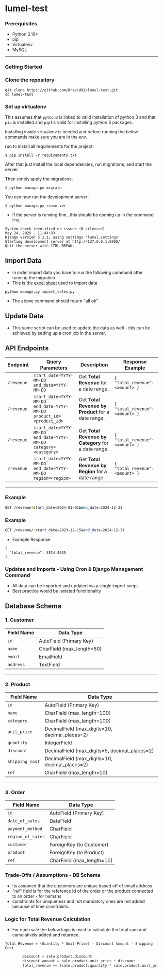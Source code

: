 # lumel-test

### Prerequisites

- Python 3.10+
- pip
- Virtualenv 
- MySQL

---

### Getting Started

### Clone the repository

   ```
   git clone https://github.com/Dravid92/lumel-test.git
   cd lumel-test
   ```

### Set up virtualenv

This assumes that `python3` is linked to valid installation of python 3 and that `pip` is installed and `pip3`is valid
for installing python 3 packages.

Installing inside virtualenv is needed and before running the below commands make sure you are in the env.

run to install all requirements for the project:

    $ pip install -r requirements.txt
    
      
      
After that just install the local dependencies, run migrations, and start the server.

Then simply apply the migrations:

    $ python manage.py migrate
    

You can now run the development server:

    $ python manage.py runserver
- If the server is running fine , this should be coming up in the command line.

```
System check identified no issues (0 silenced).
May 24, 2025 - 11:44:03
Django version 5.2.1, using settings 'lumel.settings'
Starting development server at http://127.0.0.1:8000/
Quit the server with CTRL-BREAK.
```
## Import Data

- In order import data you have to run the following command after running the migration
- This is the [excel sheet](https://docs.google.com/spreadsheets/d/16FlCbvqT15RvbIzbHKLVpV9aB0BxEE6g8eTWDX00WAM/edit?gid=1552958878#gid=1552958878) used to import data

```commandline
python manage.py import_sales.py
```
- The above command should return "all ok"
## Update Data 
- This same script can be used to update the data as well - this can be achieved by setting up a cron job in the server.
## API Endpoints

| Endpoint | Query Parameters | Description | Response Example |
|----------|------------------|-------------|------------------|
| `/revenue` | `start_date=YYYY-MM-DD`<br>`end_date=YYYY-MM-DD` | Get **Total Revenue** for a date range. | `{ "total_revenue": <amount> }` |
| `/revenue` | `start_date=YYYY-MM-DD`<br>`end_date=YYYY-MM-DD`<br>`product_id=<product_id>` | Get **Total Revenue by Product** for a date range. | `{ "total_revenue": <amount> }` |
| `/revenue` | `start_date=YYYY-MM-DD`<br>`end_date=YYYY-MM-DD`<br>`category=<category>` | Get **Total Revenue by Category** for a date range. | `{ "total_revenue": <amount> }` |
| `/revenue` | `start_date=YYYY-MM-DD`<br>`end_date=YYYY-MM-DD`<br>`region=<region>` | Get **Total Revenue by Region** for a date range. | `{ "total_revenue": <amount> }` |

---

### Example

```bash
GET /revenue?start_date=2024-01-01&end_date=2024-12-31

```
### Example

```bash
GET /revenue/?start_date=2023-12-15&end_date=2024-12-31
```
- Example Response
```
{
  "total_revenue": 3814.4635
}
```


### Updates and Imports - Using Cron & Django Management Command

- All data can be imported and updated via a single import script
- Best practice would be isolated functionality 


## Database Schema

### 1️. Customer


| Field Name | Data Type |
|------------|-----------|
| `id` | AutoField (Primary Key) |
| `name` | CharField (max_length=50) |
| `email` | EmailField |
| `address` | TextField |

---

### 2️.  Product

| Field Name | Data Type |
|------------|-----------|
| `id` | AutoField (Primary Key) |
| `name` | CharField (max_length=100) |
| `category` | CharField (max_length=100) |
| `unit_price` | DecimalField (max_digits=10, decimal_places=2) |
| `quantity` | IntegerField |
| `discount` | DecimalField (max_digits=5, decimal_places=2) |
| `shipping_cost` | DecimalField (max_digits=10, decimal_places=2) |
| `ref` | CharField (max_length=10) |

---

### 3️. Order

| Field Name | Data Type |
|------------|-----------|
| `id` | AutoField (Primary Key) |
| `date_of_sales` | DateField |
| `payment_method` | CharField |
| `region_of_sales` | CharField |
| `customer` | ForeignKey (to Customer) |
| `product` | ForeignKey (to Product) |
| `ref` | CharField (max_length=10) |

### Trade-Offs / Assumptions - DB Schema
- Its assumed that the customers are unique based off of email address 
- "ref" field is for the reference id of the order or the product connected to an order - for humans
- constraints for uniqueness and not mandatory ones are not added because of time constraints.

### Logic for Total Revenue Calculation
- For each sale the below logic is used to calculate the total sum and cumulatively added and returned. 
```
Total Revenue = (Quantity * Unit Price) - Discount Amount - Shipping Cost
```
```python
        discount = sale.product.discount
        discount_amount = sale.product.unit_price * discount
        total_revenue += (sale.product.quantity * sale.product.unit_price) - discount_amount - sale.product.shipping_cost
```